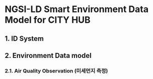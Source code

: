 # NGSI-LD Smart Environment Data Model for CITY HUB


## 1.	ID System

## 2.	Environment  Data model 

### 2.1.	Air Quality Observation (미세먼지 측정)
